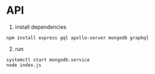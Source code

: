 # API

1. install dependencies
```
npm install express gql apollo-server mongodb graphql
```

2. run
```
systemctl start mongodb.service
node index.js
```
